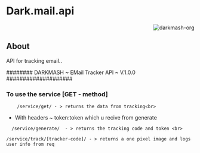 # Dark.mail.api

<p align="right"> <img src="https://komarev.com/ghpvc/?username=darkmash-org-email-tracker-api&label=Project%20views&color=0e75b6&style=flat" alt="darkmash-org" /> </p>


## About 

API for tracking email..





######## DARKMASH ~ EMail Tracker API ~ V.1.0.0 ####################



### To use the service \[GET - method] 

```
    /service/get/ - > returns the data from tracking<br> 
```

- With headers ~    token:token which u recive from generate

```
  /service/generate/  - > returns the tracking code and token <br> 
```

```
/service/track/[tracker-code]/ - > returns a one pixel image and logs user info from req  
```
